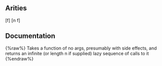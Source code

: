 ## Arities
[f]
[n f]

## Documentation
{%raw%}
Takes a function of no args, presumably with side effects, and
  returns an infinite (or length n if supplied) lazy sequence of calls
  to it
{%endraw%}
